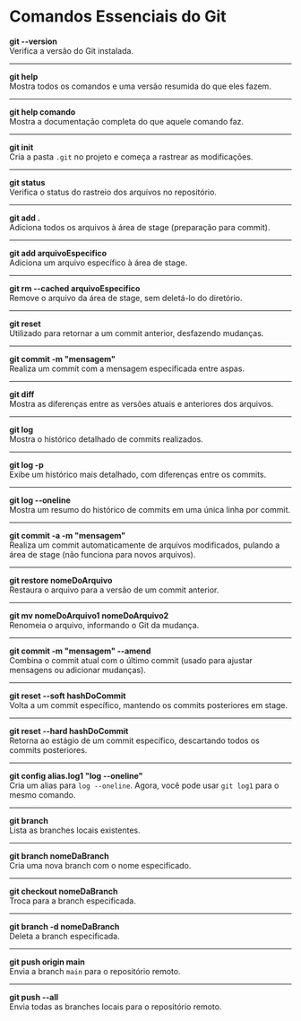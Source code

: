# Comandos Essenciais do Git

**git --version**  
Verifica a versão do Git instalada.

---

**git help**  
Mostra todos os comandos e uma versão resumida do que eles fazem.

---

**git help comando**  
Mostra a documentação completa do que aquele comando faz.

---

**git init**  
Cria a pasta `.git` no projeto e começa a rastrear as modificações.

---

**git status**  
Verifica o status do rastreio dos arquivos no repositório.

---

**git add .**  
Adiciona todos os arquivos à área de stage (preparação para commit).

---

**git add arquivoEspecifico**  
Adiciona um arquivo específico à área de stage.

---

**git rm --cached arquivoEspecifico**  
Remove o arquivo da área de stage, sem deletá-lo do diretório.

---

**git reset**  
Utilizado para retornar a um commit anterior, desfazendo mudanças.

---

**git commit -m "mensagem"**  
Realiza um commit com a mensagem especificada entre aspas.

---

**git diff**  
Mostra as diferenças entre as versões atuais e anteriores dos arquivos.

---

**git log**  
Mostra o histórico detalhado de commits realizados.

---

**git log -p**  
Exibe um histórico mais detalhado, com diferenças entre os commits.

---

**git log --oneline**  
Mostra um resumo do histórico de commits em uma única linha por commit.

---

**git commit -a -m "mensagem"**  
Realiza um commit automaticamente de arquivos modificados, pulando a área de stage (não funciona para novos arquivos).

---

**git restore nomeDoArquivo**  
Restaura o arquivo para a versão de um commit anterior.

---

**git mv nomeDoArquivo1 nomeDoArquivo2**  
Renomeia o arquivo, informando o Git da mudança.

---

**git commit -m "mensagem" --amend**  
Combina o commit atual com o último commit (usado para ajustar mensagens ou adicionar mudanças).

---

**git reset --soft hashDoCommit**  
Volta a um commit específico, mantendo os commits posteriores em stage.

---

**git reset --hard hashDoCommit**  
Retorna ao estágio de um commit específico, descartando todos os commits posteriores.

---

**git config alias.log1 "log --oneline"**  
Cria um alias para `log --oneline`. Agora, você pode usar `git log1` para o mesmo comando.

---

**git branch**  
Lista as branches locais existentes.

---

**git branch nomeDaBranch**  
Cria uma nova branch com o nome especificado.

---

**git checkout nomeDaBranch**  
Troca para a branch especificada.

---

**git branch -d nomeDaBranch**  
Deleta a branch especificada.

---

**git push origin main**  
Envia a branch `main` para o repositório remoto.

---

**git push --all**  
Envia todas as branches locais para o repositório remoto.
